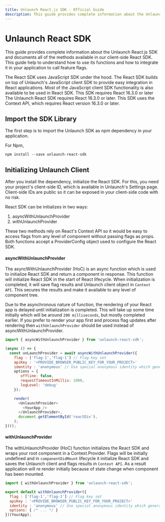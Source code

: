 ```yaml
---
title: Unlaunch React.js SDK - Official Guide
description: This guide provides complete information about the Unlaunch React SDK
---
```

# Unlaunch React SDK

This guide provides complete information about the Unlaunch React.js SDK and documents all of the methods available in our client-side React SDK. This guide help to understand how to use its functions and how to integrate it in your application to call feature flags.

<Callout intent="info">
  <CalloutTitle>The React SDK uses JavaScript SDK under the hood.</CalloutTitle>
  <CalloutDescription>
   The React SDK builds on top of Unlaunch's JavaScript client SDK to provide easy integration in React applications. Most of the JavaScript client SDK functionality is also available to be used in React SDK. 
   </CalloutDescription>
 </Callout>

<Callout intent="alert">
  <CalloutTitle>This SDK requires React 16.3.0 or later</CalloutTitle>
  <CalloutDescription>
    The Unlaunch React SDK requires React 16.3.0 or later. This SDK uses the Context API, which requires React version 16.3.0 or later.
  </CalloutDescription>
</Callout>

## Import the SDK Library

The first step is to import the Unlaunch SDK as npm dependency in your application. 

For Npm, 
```xml
npm install --save unlaunch-react-sdk
```
## Initializing Unlaunch Client

After you install the dependency, initialize the React SDK. For this, you need your project's client-side ID, which is available in Unlaunch's Settings page. Client-side IDs are public so it can be exposed in your client-side code with no risk.

React SDK can be initializes in two ways:
 1. asyncWithUnlaunchProvider
 2. withUnlaunchProvider

These two methods rely on React's Context API so it would be easy to access flags from any level of component without passing flags as props. Both functions accept a ProviderConfig object used to configure the React SDK.

#### asyncWithUnlaunchProvider

The asyncWithUnlaunchProvider (HoC) is an async function which is used to initialize React SDK and return a component in response. This function will initialize React SDK in the start of React lifecycle. When initialization is completed, it will save flag results and Unlaunch client object in `Context API`. This secures the results and make it available to any level of component tree.  

Due to the asynchronous nature of function, the rendering of your React app is delayed until initialization is completed. This will take up some time initially which will be around `200 milliseconds`, but mostly completed earlier. If you prefer to render your app first and process flag updates after rendering then `withUnlaunchProvider` should be used instead of asyncWithUnlaunchProvider.

```javascript
import { asyncWithUnlaunchProvider } from 'unlaunch-react-sdk';

(async () => {
  const unLaunchProvider = await asyncWithUnlaunchProvider({
    flag : ['flag-1','flag-1'] // Flag key set
    apiKey : '<PROVIDE_BROWSER_PUBLIC_KEY_FOR_YOUR_PROJECT>'
    identity : 'anonymous' // Use special anonymous identity which generates a unique UUID
    options = {
       offline: false,         
       requestTimeoutInMillis: 1000,
       logLevel: 'debug'  
    });

    render(
      <UnlaunchProvider>
        <YourApp />
      </UnlaunchProvider>,
      document.getElementById('reactDiv'),
    );
})();

```
#### withUnlaunchProvider

The withUnlaunchProvider (HoC) function initializes the React SDK and wraps your root component in a Context.Provider. Flags will be initially undefined and in `componentDidMount` lifecycle it initialize React SDK and saves the Unlaunch client and flags results in `Context API`. As a result application will re render initially because of state change when component has been mounted.

```javascript
import { withUnlaunchProvider } from 'unlaunch-react-sdk';

export default withUnlaunchProvider({
  flag : ['flag-1','flag-1'] // Flag key set
  apiKey : '<PROVIDE_BROWSER_PUBLIC_KEY_FOR_YOUR_PROJECT>'
  identity : 'anonymous' // Use special anonymous identity which generates a unique UUID
  options: { /* ... */ }
})(YourApp);

```
